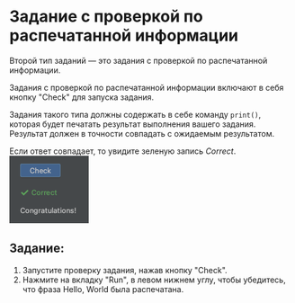 # Задание с проверкой по распечатанной информации
Второй тип заданий — это задания с проверкой по распечатанной информации. 

Задания с проверкой по распечатанной информации включают в себя кнопку "Check" для запуска задания.  

Задания такого типа должны содержать в себе команду `print()`, которая будет печатать результат выполнения вашего задания.  
Результат должен в точности совпадать с ожидаемым результатом.  

Если ответ совпадает, то увидите зеленую запись _Correct_.
![img.png](img.png)

## Задание:
1. Запустите проверку задания, нажав кнопку "Check".
2. Нажмите на вкладку "Run", в левом нижнем углу, чтобы убедитесь, что фраза Hello, World была распечатана.
